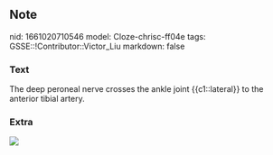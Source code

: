 ## Note
nid: 1661020710546
model: Cloze-chrisc-ff04e
tags: GSSE::!Contributor::Victor_Liu
markdown: false

### Text
The deep peroneal nerve crosses the ankle joint {{c1::lateral}} to the anterior tibial artery.

### Extra
<img src="paste-d753083dab3aa6e0a4e073610de7ea3cd1288e13.jpg">
